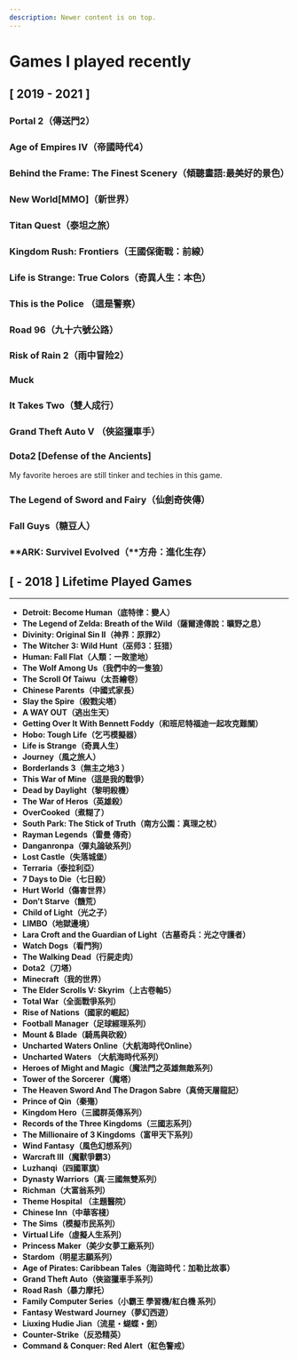 ```yaml
---
description: Newer content is on top.
---
```


# Games I played recently

## \[ 2019 - 2021 ]

### Portal 2（傳送門2）

### Age of Empires IV（帝國時代4）

### Behind the Frame: The Finest Scenery（傾聽畫語:最美好的景色）

### New World\[MMO]（新世界）

### Titan Quest（泰坦之旅）

### Kingdom Rush: Frontiers（王國保衛戰：前線）

### Life is Strange: True Colors（奇異人生：本色）

### This is the Police （這是警察）

### Road 96（九十六號公路）

### Risk of Rain 2（雨中冒险2）

### Muck

### It Takes Two（雙人成行）

### Grand Theft Auto V （俠盜獵車手）

### Dota2 \[Defense of the Ancients]&#x20;

My favorite heroes are still tinker and techies in this game.

### **The Legend of Sword and Fairy（仙劍奇俠傳）**

### **Fall Guys（糖豆人）**

### **ARK: Survivel Evolved（**方舟：進化生存）

## \[ - 2018 ] Lifetime Played Games

* ****
* **Detroit: Become Human（底特律：變人）**
* **The Legend of Zelda: Breath of the Wild（薩爾達傳說：曠野之息）**
* **Divinity: Original Sin II（神界：原罪2）**
* **The Witcher 3: Wild Hunt（巫师3：狂猎）**
* **Human: Fall Flat（人類：一敗塗地）**
* **The Wolf Among Us（我們中的一隻狼）**
* **The Scroll Of Taiwu（太吾繪卷）**
* **Chinese Parents（中國式家長）**
* **Slay the Spire（殺戮尖塔）**
* **A WAY OUT（逃出生天）**
* **Getting Over It With Bennett Foddy（和班尼特福迪一起攻克難關）**
* **Hobo: Tough Life（乞丐模擬器）**
* **Life is Strange（奇異人生）**
* **Journey（風之旅人）**
* **Borderlands 3（無主之地3 ）**
* **This War of Mine（這是我的戰爭）**
* **Dead by Daylight（黎明殺機）**
* **The War of Heros（英雄殺）**
* **OverCooked（煮糊了）**
* **South Park: The Stick of Truth（南方公園：真理之杖）**
* **Rayman Legends（雷曼 傳奇）**
* **Danganronpa（彈丸論破系列）**
* **Lost Castle（失落城堡）**
* **Terraria（泰拉利亞）**
* **7 Days to Die（七日殺）**
* **Hurt World（傷害世界）**
* **Don’t Starve（饑荒）**
* **Child of Light（光之子）**
* **LIMBO（地獄邊境）**
* **Lara Croft and the Guardian of Light（古墓奇兵：光之守護者）**
* **Watch Dogs（看門狗）**
* **The Walking Dead（行屍走肉）**
* **Dota2（刀塔）**
* **Minecraft（我的世界）**
* **The Elder Scrolls V: Skyrim（上古卷軸5）**
* **Total War（全面戰爭系列）**
* **Rise of Nations（國家的崛起）**
* **Football Manager（足球經理系列）**
* **Mount & Blade（騎馬與砍殺）**
* **Uncharted Waters Online（大航海時代Online）**
* **Uncharted Waters （大航海時代系列）**
* **Heroes of Might and Magic（魔法門之英雄無敵系列）**
* **Tower of the Sorcerer（魔塔）**
* **The Heaven Sword And The Dragon Sabre（真倚天屠龍記）**
* **Prince of Qin（秦殤）**
* **Kingdom Hero（三國群英傳系列）**
* **Records of the Three Kingdoms（三國志系列）**
* **The Millionaire of 3 Kingdoms（富甲天下系列）**
* **Wind Fantasy（風色幻想系列）**
* **Warcraft Ⅲ（魔獸爭霸3）**
* **Luzhanqi（四國軍旗）**
* **Dynasty Warriors（真·三國無雙系列）**
* **Richman（大富翁系列）**
* **Theme Hospital （主題醫院）**
* **Chinese Inn（中華客棧）**
* **The Sims（模擬市民系列）**
* **Virtual Life（虛擬人生系列）**
* **Princess Maker（美少女夢工廠系列）**
* **Stardom（明星志願系列）**
* **Age of Pirates: Caribbean Tales（海盜時代：加勒比故事）**
* **Grand Theft Auto（俠盜獵車手系列）**
* **Road Rash（暴力摩托）**
* **Family Computer Series（小霸王 學習機/紅白機 系列）**
* **Fantasy Westward Journey（夢幻西遊）**
* **Liuxing Hudie Jian（流星・蝴蝶・劍）**
* **Counter-Strike（反恐精英）**
* **Command & Conquer: Red Alert（紅色警戒）**
